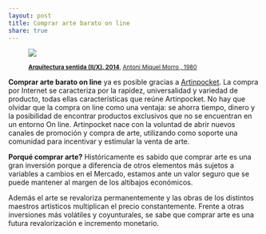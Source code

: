 ```yaml
---
layout: post
title: Comprar arte barato on line
share: true
---
```


<figure class="text-center">
	<img src="http://www.artinpocket.cat/users_images/410.jpg?1394456173">
	<figcaption>
		<p><small><strong><a href="http://www.artinpocket.cat/work_home.php?$artist_code=258&$work_code=410">Arquitectura sentida (II/X), 2014</a></strong>, <a href="http://www.artinpocket.cat/artist_home.php?$artist_code=258">Antoni Miquel Morro , 1980</a></small></p>
	</figcaption>
</figure>

**Comprar arte barato on line** ya es posible gracias a [Artinpocket](http://www.artinpocket.cat/). La compra por Internet se caracteriza por la rapidez, universalidad y variedad de producto, todas ellas características que  reúne  Artinpocket. No hay que olvidar que la compra on line como una ventaja: se ahorra tiempo, dinero y la posibilidad de encontrar productos exclusivos que no se encuentran en un entorno On line. Artinpocket nace con la voluntad de abrir nuevos canales de promoción y compra de arte, utilizando como soporte una comunidad para incentivar y estimular la venta de arte. 

**Porqué comprar arte?** Históricamente es sabido que comprar arte es una gran inversión porque a diferencia de otros elementos más sujetos a variables a cambios en el Mercado, estamos ante un valor seguro que se puede mantener al margen de los altibajos económicos. 

Además el arte se revaloriza permanentemente y las obras de los distintos maestros artísticos multiplican el precio constantemente. Frente a otras inversiones más volátiles y coyunturales, se sabe que comprar arte es una futura revalorización e incremento monetario.